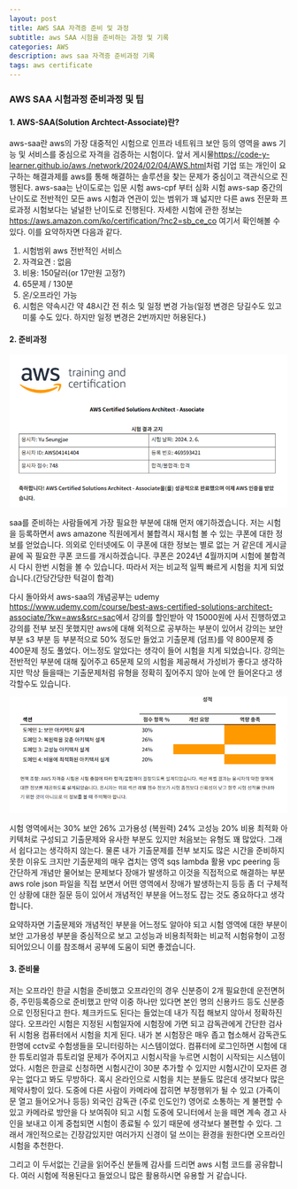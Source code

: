```yaml
---
layout: post
title: AWS SAA 자격증 준비 및 과정
subtitle: aws SAA 시험을 준비하는 과정 및 기록
categories: AWS
description: aws saa 자격증 준비과정 기록
tags: aws certificate
---
```


### **AWS SAA 시험과정 준비과정 및 팁**

#### 1. AWS-SAA(Solution Archtect-Associate)란?

aws-saa란 aws의 가장 대중적인 시험으로 인프라 네트워크 보안 등의 영역을 aws 기능 및 서비스를 중심으로 자격을 검증하는 시험이다. 앞서 게시물<https://code-y-learner.github.io/aws,/network/2024/02/04/AWS.html>처럼 기업 또는 개인이 요구하는 해결과제를 aws를 통해 해결하는 솔루션을 찾는 문제가 중심이고 객관식으로 진행된다.
aws-saa는 난이도로는 입문 시험 aws-cpf 부터 심화 시험 aws-sap 중간의 난이도로  전반적인 모든 aws 시험과 연관이 있는 범위가 꽤 넓지만 다른 aws 전문화 프로과정 시험보다는 널널한 난이도로 진행된다.
자세한 시험에 관한 정보는 <https://aws.amazon.com/ko/certification/?nc2=sb_ce_co> 여기서 확인해볼 수 있다.
이를 요약하자면 다음과 같다.
1. 시험범위 aws 전반적인 서비스
2. 자격요견 : 없음
3. 비용: 150달러(or 17만원 고정?)
4. 65문제 / 130분
5. 온/오프라인 가능
6. 시험은 약속시간 약 48시간 전 취소 및 일정 변경 가능(일정 변경은 당길수도 있고 미룰 수도 있다. 하지만 일정 변경은 2번까지만 허용된다.)

#### 2. 준비과정

![Untitled](/assets/images/2024-02-06-AWS/saa-pass.png)

saa를 준비하는 사람들에게 가장 필요한 부분에 대해 먼저 얘기하겠습니다. 저는 시험을 등록하면서 aws amazone 직원에게서 불합격시 재시험 볼 수 있는 쿠폰에 대한 정보를 얻었습니다. 의외로 인터넷에도 이 쿠폰에 대한 정보는 별로 없는 거 같은데 게시글 끝에 꼭 필요한 쿠폰 코드를 개시하겠습니다. 쿠폰은 2024년 4월까지며 시험에 불합격시 다시 한번 시험을 볼 수 있습니다. 따라서 저는 비교적 일찍 빠르게 시험을 치게 되었습니다.(간당간당한 턱걸이 합격)

다시 돌아와서 aws-saa의 개념공부는 udemy <https://www.udemy.com/course/best-aws-certified-solutions-architect-associate/?kw=aws&src=sac>에서 강의를 할인받아 약 15000원에 사서 진행하였고 강의를 전부 보진 못했지만 aws에 대해 외적으로 공부하는 부분이 있어서 강의는 보안 부분 s3 부분 등 부분적으로 50% 정도만 들었고 기출문제 (덤프)를 약 800문제 중 400문제 정도 풀었다. 어느정도 알았다는 생각이 들어 시험을 치게 되었습니다. 강의는 전반적인 부분에 대해 짚어주고 65문제 모의 시험을 제공해서 가성비가 좋다고 생각하지만 막상 들을때는 기출문제처럼 유형을 정확히 짚어주지 않아 눈에 안 들어온다고 생각할수도 있습니다.

![Untitled](/assets/images/2024-02-06-AWS/saa-pass2.png)

시험 영역에서는 30% 보안 26% 고가용성 (복원력) 24% 고성능 20% 비용 최적화 아키텍처로 구성되고 기출문제와 유사한 부분도 있지만 처음보는 유형도 꽤 많았다. 그래서 쉽다고는 생각하지 않는다. 물론 내가 기출문제를 전부 보지도 많은 시간을 준비하지 못한 이유도 크지만 기출문제의 매우 겹치는 영역 sqs lambda 활용 vpc peering 등 간단하게 개념만 물어보는 문제보다 장애가 발생하고 이것을 직접적으로 해결하는 부분 aws role json 파일을 직접 보면서 어떤 영역에서 장애가 발생하는지 등등 좀 더 구체적인 상황에 대한 질문 등이 있어서 개념적인 부분을 어느정도 잡는 것도 중요하다고 생각합니다.

요약하자면 기출문제와 개념적인 부분을 어느정도 알아야 되고 시험 영역에 대한 부분이 보안 고가용성 부분을 중심적으로 보고 고성능과 비용최적화는 비교적 시험유형이 고정되어있으니 이를 참조해서 공부에 도움이 되면 좋겠습니다.

#### 3. 준비물

저는 오프라인 한글 시험을 준비했고 오프라인의 경우 신분증이 2개 필요한데 운전면허증, 주민등록증으로 준비했고 만약 이중 하나만 있다면 본인 명의 신용카드 등도 신분증으로 인정된다고 한다. 체크카드도 된다는 들었는데 내가 직접 해보지 않아서 정확하진 않다. 오프라인 시험은 지정된 시험일자에 시험장에 가면 되고 감독관에게 간단한 검사 뒤 시험용 컴퓨터에서 시험을 치게 된다. 내가 본 시험장은 매우 좁고 협소해서 감독관도 한명에 cctv로 수험생들을 모니터링하는 시스템이었다. 컴퓨터에 로그인하면 시험에 대한 튜토리얼과 튜토리얼 문제가 주어지고 시험시작을 누르면 시험이 시작되는 시스템이었다. 시험은 한글로 신청하면 시험시간이 30분 추가할 수 있지만 시험시간이 모자른 경우는 없다고 봐도 무방하다.
혹시 온라인으로 시험을 치는 분들도 많은데 생각보다 많은 제약사항이 있다. 도중에 다른 사람이 카메라에 잡히면 부정행위가 될 수 있고 (가족이 문 열고 들어오거나 등등) 외국인 감독관 (주로 인도인?) 영어로 소통하는 게 불편할 수 있고 카메라로 방안을 다 보여줘야 되고 시험 도중에 모니터에서 눈을 떼면 계속 경고 사인을 보내고 이게 중첩되면 시험이 종료될 수 있기 때문에 생각보다 불편할 수 있다. 그래서 개인적으로는 긴장감있지만 여러가지 신경이 덜 쓰이는 환경을 원한다면 오프라인 시험을 추천한다.

그리고 이 두서없는 긴글을 읽어주신 분들께 감사를 드리면 aws 시험 코드를 공유합니다. 여러 시험에 적용된다고 들었으니 많은 활용하시면 유용할 거 같습니다. <AWSRETAKE24>